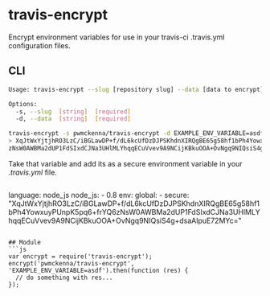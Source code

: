 # travis-encrypt
Encrypt environment variables for use in your travis-ci .travis.yml configuration files.

## CLI
```bash
Usage: travis-encrypt --slug [repository slug] --data [data to encrypt]

Options:
  -s, --slug  [string]  [required]
  -d, --data  [string]  [required]
```

```bash
travis-encrypt -s pwmckenna/travis-encrypt -d EXAMPLE_ENV_VARIABLE=asdf
> XqJtWxYjtjhRO3LzC/iBGLawDP+f/dL6kcUfDzDJPSKhdnXIRQgBE65g58hf1bPh4YowxuyPUnpK5pq6+frYQ6 \
zNsW0AWBMa2dUP1FdSIxdCJNa3UHlMLYhqqECuVvev9A9NCijKBkuOOA+OvNgq9NIQsiS4g+dsaAlpuE72MYc=
```
Take that variable and add its as a secure environment variable in your *.travis.yml* file.
> ```yml
language: node_js
node_js:
    - 0.8
env:
    global:
        - secure: "XqJtWxYjtjhRO3LzC/iBGLawDP+f/dL6kcUfDzDJPSKhdnXIRQgBE65g58hf1bPh4YowxuyPUnpK5pq6+frYQ6zNsW0AWBMa2dUP1FdSIxdCJNa3UHlMLYhqqECuVvev9A9NCijKBkuOOA+OvNgq9NIQsiS4g+dsaAlpuE72MYc="
```

## Module
```js
var encrypt = require('travis-encrypt');
encrypt('pwmckenna/travis-encrypt', 'EXAMPLE_ENV_VARIABLE=asdf').then(function (res) {
  // do something with res...
});
